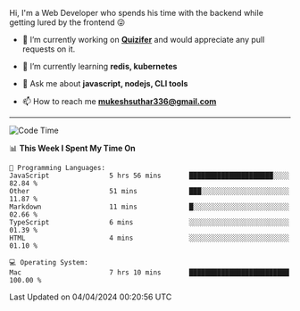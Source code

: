 Hi, I'm a Web Developer who spends his time with the backend while getting lured by the frontend 😜

- 🔭 I’m currently working on **[Quizifer](https://github.com/SutharMukesh/Quizifer/)** and would appreciate any pull requests on it.

- 🌱 I’m currently learning **redis, kubernetes**

- 💬 Ask me about **javascript, nodejs, CLI tools**

- 📫 How to reach me **mukeshsuthar336@gmail.com**

---
<!--START_SECTION:waka-->
![Code Time](http://img.shields.io/badge/Code%20Time-2%2C896%20hrs%2040%20mins-blue)

📊 **This Week I Spent My Time On** 

```text
💬 Programming Languages: 
JavaScript               5 hrs 56 mins       █████████████████████░░░░   82.84 % 
Other                    51 mins             ███░░░░░░░░░░░░░░░░░░░░░░   11.87 % 
Markdown                 11 mins             █░░░░░░░░░░░░░░░░░░░░░░░░   02.66 % 
TypeScript               6 mins              ░░░░░░░░░░░░░░░░░░░░░░░░░   01.39 % 
HTML                     4 mins              ░░░░░░░░░░░░░░░░░░░░░░░░░   01.10 % 

💻 Operating System: 
Mac                      7 hrs 10 mins       █████████████████████████   100.00 % 
```


 Last Updated on 04/04/2024 00:20:56 UTC
<!--END_SECTION:waka-->

